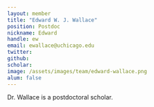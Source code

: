 ```yaml
---
layout: member
title: "Edward W. J. Wallace"
position: Postdoc
nickname: Edward
handle: ew
email: ewallace@uchicago.edu
twitter: 
github: 
scholar: 
image: /assets/images/team/edward-wallace.png
alum: false
---
```

Dr. Wallace is a postdoctoral scholar.